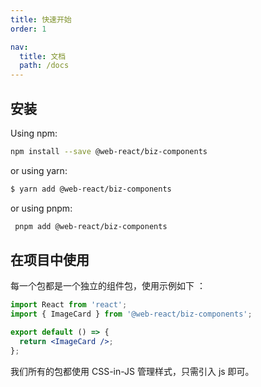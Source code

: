```yaml
---
title: 快速开始
order: 1

nav:
  title: 文档
  path: /docs
---
```


## 安装

Using npm:

  ```bash
  npm install --save @web-react/biz-components
  ```
or using yarn:

  ```bash
  $ yarn add @web-react/biz-components
  ```
or using pnpm:

  ```bash
   pnpm add @web-react/biz-components
  ```

## 在项目中使用

每一个包都是一个独立的组件包，使用示例如下 ：

<!-- | pure -->

```jsx
import React from 'react';
import { ImageCard } from '@web-react/biz-components';

export default () => {
  return <ImageCard />;
};
```

我们所有的包都使用 CSS-in-JS 管理样式，只需引入 js 即可。

